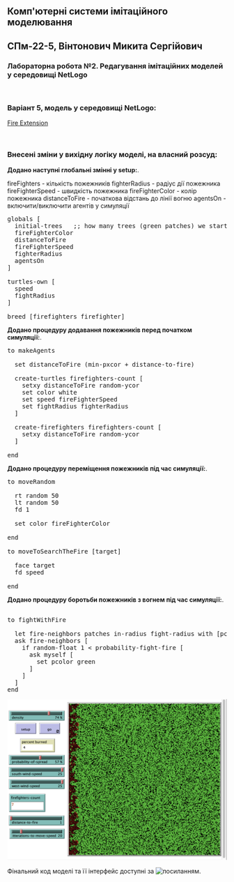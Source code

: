## Комп'ютерні системи імітаційного моделювання
## СПм-22-5, **Вінтонович Микита Сергійович**
### Лабораторна робота №**2**. Редагування імітаційних моделей у середовищі NetLogo

<br>

### Варіант 5, модель у середовищі NetLogo:
[Fire Extension](http://www.netlogoweb.org/launch#http://www.netlogoweb.org/assets/modelslib/IABM%20Textbook/chapter%203/Fire%20Extensions/Fire%20Simple%20Extension%202.nlogo)

<br>

### Внесені зміни у вихідну логіку моделі, на власний розсуд:

**Додано наступні глобальні змінні у setup:**.

fireFighters - кількість пожежників
fighterRadius - радіус дії пожежника
fireFighterSpeed - швидкість пожежника
fireFighterColor - колір пожежника
distanceToFire - початкова відстань до лінії вогню
agentsOn - включити/виключити агентів у симуляції

<pre>
globals [
  initial-trees   ;; how many trees (green patches) we started with
  fireFighterColor
  distanceToFire
  fireFighterSpeed
  fighterRadius
  agentsOn
]

turtles-own [
  speed
  fightRadius
]

breed [firefighters firefighter]
</pre>

**Додано процедуру додавання пожежників перед початком симуляції:**.

<pre>
to makeAgents

  set distanceToFire (min-pxcor + distance-to-fire)

  create-turtles firefighters-count [
    setxy distanceToFire random-ycor
    set color white
    set speed fireFighterSpeed
    set fightRadius fighterRadius
  ]

  create-firefighters firefighters-count [
    setxy distanceToFire random-ycor
  ]

end
</pre>

**Додано процедуру переміщення пожежників під час симуляції:**.

<pre>
to moveRandom

  rt random 50
  lt random 50
  fd 1

  set color fireFighterColor

end

to moveToSearchTheFire [target]

  face target
  fd speed

end
</pre>

**Додано процедуру боротьби пожежників з вогнем під час симуляції:**.

<pre>

to fightWithFire

  let fire-neighbors patches in-radius fight-radius with [pcolor = red]
  ask fire-neighbors [
    if random-float 1 < probability-fight-fire [
      ask myself [
        set pcolor green
      ]
    ]
  ]
end
</pre>

![Скріншот моделі в процесі симуляції](example.png)

Фінальний код моделі та її інтерфейс доступні за ![посиланням](https://github.com/mykavin/CSMS-SPm-22-5_Variant-5/blob/lab-2/V5/Lab-2/Project/Fire%20Simple%20Extension%202.nlogo).
